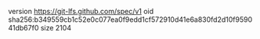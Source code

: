 version https://git-lfs.github.com/spec/v1
oid sha256:b349559cb1c52e0c077ea0f9edd1cf572910d41e6a830fd2d10f959041db67f0
size 2104

